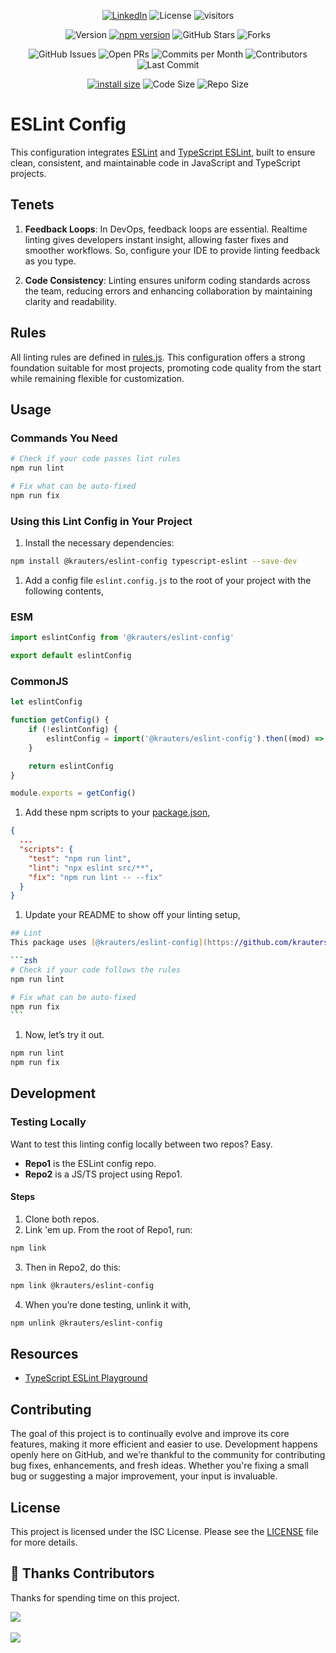 
<div align="center">

<a href="https://www.linkedin.com/in/coltenkrauter/" target="_blank"><img src="https://img.shields.io/badge/LinkedIn-%230077B5.svg?&style=flat-square&logo=linkedin&logoColor=white" alt="LinkedIn"></a>
![License](https://img.shields.io/github/license/krauters/eslint-config)
![visitors](https://visitor-badge.laobi.icu/badge?page_id=krauters.eslint-config)

![Version](https://img.shields.io/github/v/release/krauters/eslint-config)
[![npm version](https://img.shields.io/npm/v/@krauters/eslint-config.svg?style=flat-square)](https://www.npmjs.org/package/@krauters/eslint-config)
![GitHub Stars](https://img.shields.io/github/stars/krauters/eslint-config)
![Forks](https://img.shields.io/github/forks/krauters/eslint-config)

![GitHub Issues](https://img.shields.io/github/issues/krauters/eslint-config)
![Open PRs](https://img.shields.io/github/issues-pr/krauters/eslint-config)
![Commits per Month](https://img.shields.io/github/commit-activity/m/krauters/eslint-config)
![Contributors](https://img.shields.io/github/contributors/krauters/eslint-config)
![Last Commit](https://img.shields.io/github/last-commit/krauters/eslint-config)

[![install size](https://img.shields.io/badge/dynamic/json?url=https://packagephobia.com/v2/api.json?p=@krauters/eslint-config&query=$.install.pretty&label=install%20size&style=flat-square)](https://packagephobia.now.sh/result?p=@krauters/eslint-config)
![Code Size](https://img.shields.io/github/languages/code-size/krauters/eslint-config)
![Repo Size](https://img.shields.io/github/repo-size/krauters/eslint-config)

</div>

# ESLint Config

This configuration integrates [ESLint](https://eslint.org/) and [TypeScript ESLint](https://typescript-eslint.io/), built to ensure clean, consistent, and maintainable code in JavaScript and TypeScript projects.

## Tenets

1. **Feedback Loops**: In DevOps, feedback loops are essential. Realtime linting gives developers instant insight, allowing faster fixes and smoother workflows. So, configure your IDE to provide linting feedback as you type.

2. **Code Consistency**: Linting ensures uniform coding standards across the team, reducing errors and enhancing collaboration by maintaining clarity and readability.

## Rules

All linting rules are defined in [rules.js](./rules.js). This configuration offers a strong foundation suitable for most projects, promoting code quality from the start while remaining flexible for customization.

## Usage

### Commands You Need

```zsh
# Check if your code passes lint rules
npm run lint

# Fix what can be auto-fixed
npm run fix
```

### Using this Lint Config in Your Project

1. Install the necessary dependencies:

```zsh
npm install @krauters/eslint-config typescript-eslint --save-dev
```

1. Add a config file `eslint.config.js` to the root of your project with the following contents,

### ESM

```javascript
import eslintConfig from '@krauters/eslint-config'

export default eslintConfig
```

### CommonJS

```javascript
let eslintConfig

function getConfig() {
	if (!eslintConfig) {
		eslintConfig = import('@krauters/eslint-config').then((mod) => mod.default)
	}

	return eslintConfig
}

module.exports = getConfig()
```

1. Add these npm scripts to your [package.json](./package.json),

```json
{
  ...
  "scripts": {
    "test": "npm run lint",
    "lint": "npx eslint src/**",
    "fix": "npm run lint -- --fix"
  }
}
```

1. Update your README to show off your linting setup,

````zsh
## Lint
This package uses [@krauters/eslint-config](https://github.com/krauters/eslint-config).

```zsh
# Check if your code follows the rules
npm run lint

# Fix what can be auto-fixed
npm run fix
```
````

1. Now, let’s try it out.

```zsh
npm run lint
npm run fix
```

## Development

### Testing Locally

Want to test this linting config locally between two repos? Easy.

- **Repo1** is the ESLint config repo.
- **Repo2** is a JS/TS project using Repo1.

#### Steps

1. Clone both repos.
2. Link 'em up. From the root of Repo1, run:

```zsh
npm link
```

3. Then in Repo2, do this:

```zsh
npm link @krauters/eslint-config
```

4. When you’re done testing, unlink it with,

```zsh
npm unlink @krauters/eslint-config
```

## Resources

- [TypeScript ESLint Playground](https://typescript-eslint.io/play)

## Contributing

The goal of this project is to continually evolve and improve its core features, making it more efficient and easier to use. Development happens openly here on GitHub, and we’re thankful to the community for contributing bug fixes, enhancements, and fresh ideas. Whether you're fixing a small bug or suggesting a major improvement, your input is invaluable.

## License

This project is licensed under the ISC License. Please see the [LICENSE](./LICENSE) file for more details.

## 🥂 Thanks Contributors

Thanks for spending time on this project.

<a href="https://github.com/krauters/eslint-config/graphs/contributors">
  <img src="https://contrib.rocks/image?repo=krauters/eslint-config" />
</a>

<br />
<br />
<a href="https://www.buymeacoffee.com/coltenkrauter"><img src="https://img.buymeacoffee.com/button-api/?text=Buy me a coffee&emoji=&slug=coltenkrauter&button_colour=FFDD00&font_colour=000000&font_family=Cookie&outline_colour=000000&coffee_colour=ffffff" /></a>

